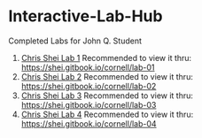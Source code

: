 # Interactive-Lab-Hub

Completed Labs for John Q. Student

1. [Chris Shei Lab 1](https://github.com/ckshei/IDD-Labs/blob/master/lab-01.md)
    Recommended to view it thru: https://shei.gitbook.io/cornell/lab-01
2. [Chris Shei Lab 2](https://github.com/ckshei/IDD-Labs/blob/master/lab-02.md)
    Recommended to view it thru: https://shei.gitbook.io/cornell/lab-02
3. [Chris Shei Lab 3](https://github.com/ckshei/IDD-Labs/blob/master/lab-03.md)
    Recommended to view it thru: https://shei.gitbook.io/cornell/lab-03
3. [Chris Shei Lab 4](https://github.com/ckshei/IDD-Labs/blob/master/lab-04.md)
    Recommended to view it thru: https://shei.gitbook.io/cornell/lab-04
